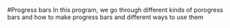 #Progress bars
In this program, we go through different kinds of porogress bars and how to make progress bars and different ways to use them
